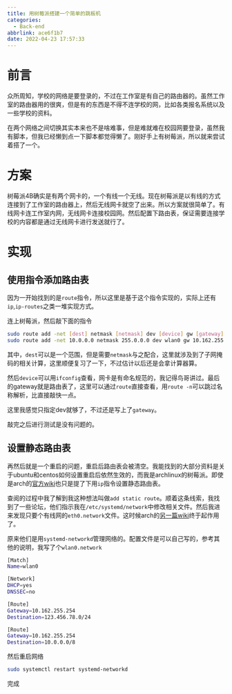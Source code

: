 ```yaml
---
title: 用树莓派搭建一个简单的跳板机
categories:
  - Back-end
abbrlink: ace6f1b7
date: 2022-04-23 17:57:33
---
```


# 前言

众所周知，学校的网络是要登录的，不过在工作室是有自己的路由器的。虽然工作室的路由器用的很爽，但是有的东西是不得不连学校的网，比如各类报名系统以及一些学校的资料。

在两个网络之间切换其实本来也不是啥难事，但是难就难在校园网要登录，虽然我有脚本，但我已经懒到点一下脚本都觉得懒了。刚好手上有树莓派，所以就来尝试着搭了一个。

# 方案

树莓派4B确实是有两个网卡的，一个有线一个无线。现在树莓派是以有线的方式连接到了工作室的路由器上，然后无线网卡就空了出来。所以方案就很简单了。有线网卡连工作室内网，无线网卡连接校园网。然后配置下路由表，保证需要连接学校的内容都是通过无线网卡进行发送就行了。

# 实现

## 使用指令添加路由表

因为一开始找到的是`route`指令，所以这里是基于这个指令实现的，实际上还有`ip`,`ip-routes`之类一堆实现方式。

连上树莓派，然后敲下面的指令
```bash
sudo route add -net [dest] netmask [netmask] dev [device] gw [gateway]
sudo route add -net 10.0.0.0 netmask 255.0.0.0 dev wlan0 gw 10.162.255.254
```

其中，`dest`可以是一个范围，但是需要`netmask`与之配合，这里就涉及到了子网掩码的相关计算，这里顺便复习了一下，不过估计以后还是会拿计算器算。

然后`device`可以用`ifconfig`查看，网卡是有命名规范的，我记得鸟哥讲过。最后的gateway就是路由表了，这里可以通过`route`直接查看，用`route -n`可以跳过名称解析，比直接敲快一点。

这里我感觉只指定dev就够了，不过还是写上了`gateway`。

敲完之后进行测试是没有问题的。

## 设置静态路由表

再然后就是一个重启的问题，重启后路由表会被清空。我能找到的大部分资料是关于ubuntu和centos如何设置重启后依然生效的，而我是archlinux的树莓派。即使是arch的[官方wiki](https://wiki.archlinux.org/title/Network_configuration_(%E7%AE%80%E4%BD%93%E4%B8%AD%E6%96%87))也只是提了下用`ip`指令设置静态路由表。

查阅的过程中我了解到我这种想法叫做`add static route`。顺着这条线索，我找到了一些论坛，他们指示我在`/etc/systemd/network`中修改相关文件。然后我进来发现只要个有线网的`eth0.network`文件。这时候arch的[另一篇wiki](https://wiki.archlinux.org/title/Systemd-networkd_(%E7%AE%80%E4%BD%93%E4%B8%AD%E6%96%87))终于起作用了。

原来他们是用`systemd-networkd`管理网络的。配置文件是可以自己写的，参考其他的说明，我写了个`wlan0.network`
```bash
[Match]
Name=wlan0

[Network]
DHCP=yes
DNSSEC=no

[Route]
Gateway=10.162.255.254
Destination=123.456.78.0/24

[Route]
Gateway=10.162.255.254
Destination=10.0.0.0/8
```

然后重启网络
```bash
sudo systemctl restart systemd-networkd
```

完成
